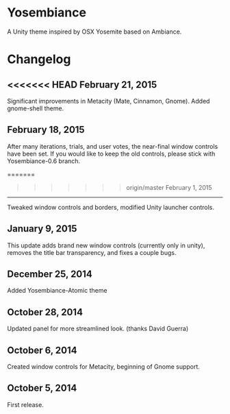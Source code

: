 Yosembiance
===========
A Unity theme inspired by OSX Yosemite based on Ambiance.


Changelog
=========

<<<<<<< HEAD
February 21, 2015
----------------------
Significant improvements in Metacity (Mate, Cinnamon, Gnome).  Added gnome-shell theme.

February 18, 2015
----------------------
After many iterations, trials, and user votes, the near-final window controls have been set.  If you would like to keep the old controls, please stick with Yosembiance-0.6 branch.

=======
>>>>>>> origin/master
February 1, 2015
----------------------
Tweaked window controls and borders, modified Unity launcher controls.

January 9, 2015
----------------------
This update adds brand new window controls (currently only in unity), removes the title bar transparency, and fixes a couple bugs.

December 25, 2014
----------------------
Added Yosembiance-Atomic theme

October 28, 2014
----------------------
Updated panel for more streamlined look. (thanks David Guerra)

October 6, 2014
----------------------
Created window controls for Metacity, beginning of Gnome support.

October 5, 2014
----------------------
First release.
